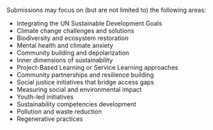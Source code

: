 Submissions may focus on (but are not limited to) the following areas:

- Integrating the UN Sustainable Development Goals
- Climate change challenges and solutions
- Biodiversity and ecosystem restoration
- Mental health and climate anxiety
- Community building and depolarization
- Inner dimensions of sustainability
- Project-Based Learning or Service Learning approaches
- Community partnerships and resilience building
- Social justice initiatives that bridge access gaps
- Measuring social and environmental impact
- Youth-led initiatives
- Sustainability competencies development
- Pollution and waste reduction
- Regenerative practices
